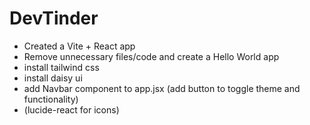 # DevTinder

 - Created a Vite + React app
 - Remove unnecessary files/code and create a Hello World app
 - install tailwind css
 - install daisy ui
 - add Navbar component to app.jsx (add button to toggle theme and functionality)
 - (lucide-react for icons)

